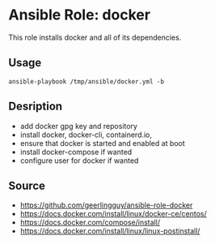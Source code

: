 # Ansible Role: docker

This role installs docker and all of its dependencies.

## Usage
`ansible-playbook /tmp/ansible/docker.yml -b`

## Desription
- add docker gpg key and repository 
- install docker, docker-cli, containerd.io,
- ensure that docker is started and enabled at boot
- install docker-compose if wanted
- configure user for docker if wanted

## Source
- https://github.com/geerlingguy/ansible-role-docker
- https://docs.docker.com/install/linux/docker-ce/centos/
- https://docs.docker.com/compose/install/
- https://docs.docker.com/install/linux/linux-postinstall/